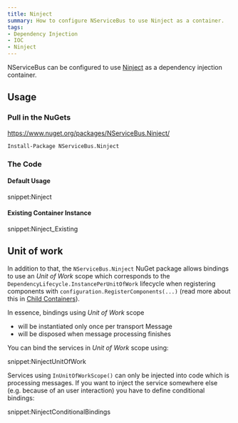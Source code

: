 ```yaml
---
title: Ninject
summary: How to configure NServiceBus to use Ninject as a container.
tags:
- Dependency Injection
- IOC
- Ninject
---
```



NServiceBus can be configured to use [Ninject](http://www.ninject.org/) as a dependency injection container.


## Usage


### Pull in the NuGets

https://www.nuget.org/packages/NServiceBus.Ninject/

    Install-Package NServiceBus.Ninject


### The Code


#### Default Usage

snippet:Ninject


#### Existing Container Instance

snippet:Ninject_Existing


## Unit of work

In addition to that, the `NServiceBus.Ninject` NuGet package allows bindings to use an _Unit of Work_ scope which corresponds to the `DependencyLifecycle.InstancePerUnitOfWork` lifecycle when registering components with `configuration.RegisterComponents(...)` (read more about this in [Child Containers](child-containers.md)).

In essence, bindings using _Unit of Work_ scope

 * will be instantiated only once per transport Message
 * will be disposed when message processing finishes

You can bind the services in _Unit of Work_ scope using:

snippet:NinjectUnitOfWork

Services using `InUnitOfWorkScope()` can only be injected into code which is processing messages. If you want to inject the service somewhere else (e.g. because of an user interaction) you have to define conditional bindings:

snippet:NinjectConditionalBindings
